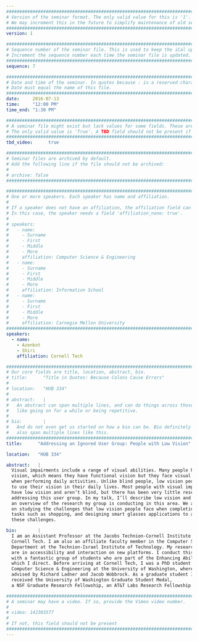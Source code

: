 ```yaml
---
################################################################################
# Version of the seminar format. The only valid value for this is '1'. 
# We may increment this in the future to simplify maintenance of old seminars.
################################################################################
version: 1

################################################################################
# Sequence number of the seminar file. This is used to keep the iCal up to date.
# Increment the sequence number each time the seminar file is updated.
################################################################################
sequence: 7

################################################################################
# Date and time of the seminar. In quotes because : is a reserved character.
# Date must equal the name of this file.
################################################################################
date:     2016-07-13
time:     "12:00 PM"
time_end: "1:30 PM"

################################################################################
# A seminar file might exist but lack values for some fields. These are 'TBD'. 
# The only valid value is 'True'. A TBD field should not be present if 'False'.
################################################################################
tbd_video:      true

################################################################################
# Seminar files are archived by default.
# Add the following line if the file should not be archived:
#
# archive: false
################################################################################

################################################################################
# One or more speakers. Each speaker has name and affiliation.
#
# If a speaker does not have an affiliation, the affiliation field can be removed.
# In this case, the speaker needs a field 'affiliation_none: true'.
#
# speakers:
#   - name: 
#     - Surname
#     - First
#     - Middle
#     - More
#     affiliation: Computer Science & Engineering 
#   - name: 
#     - Surname
#     - First
#     - Middle
#     - More
#     affiliation: Information School 
#   - name: 
#     - Surname
#     - First
#     - Middle
#     - More
#     affiliation: Carnegie Mellon University 
################################################################################
speakers:
  - name:
    - Azenkot
    - Shiri
    affiliation: Cornell Tech

################################################################################
# Our core fields are title, location, abstract, bio.
# title:      "Title in Quotes: Because Colons Cause Errors"
# 
# location:   "HUB 334"
# 
# abstract:   |
#   An abstract can span multiple lines, and can do things across those lines,
#   like going on for a while or being repetitive.
# 
# bio:        |
#   And do not even get us started on how a bio can be. Bio definitely can
#   also span multiple lines like this.
################################################################################
title:      "Addressing an Ignored User Group: People with Low Vision"

location:   "HUB 334"

abstract:   |
  Visual impairments include a range of visual abilities. Many people have low
  vision, which means they have functional vision but they face visual challenges
  when performing daily activities. Unlike blind people, low vision people tend
  to use their vision in their daily lives. Most people with visual impairments
  have low vision and aren’t blind, but there has been very little research
  addressing this user group. In my talk, I’ll describe low vision and present
  an overview of the research my group is conducting in this area. We are working
  on studying the challenges that low vision people face when completing daily
  tasks such as shopping, and designing smart glasses applications to address
  these challenges.

bio:        |
  I am an Assistant Professor at the Jacobs Technion-Cornell Institute at
  Cornell Tech. I am also an affiliate faculty member in the Computer Science
  Department at the Technion-Israel Institute of Technology. My research interests
  are in accessibility and interaction on new platforms. I conduct this research
  with a fantastic group of students who are part of the Enhancing Ability Lab,
  which I direct. Before arriving at Cornell Tech, I was a PhD student in
  Computer Science & Engineering at the University of Washington, where I was
  advised by Richard Ladner and Jacob Wobbrock. As a graduate student I
  received the University of Washington Graduate Student Medal,
  a NSF Graduate Research Fellowship, an AT&T Labs Research Fellowship.

################################################################################
# A seminar may have a video. If so, provide the Vimeo video number.
#
# video: 142303577
#
# If not, this field should not be present 
################################################################################
---
```

